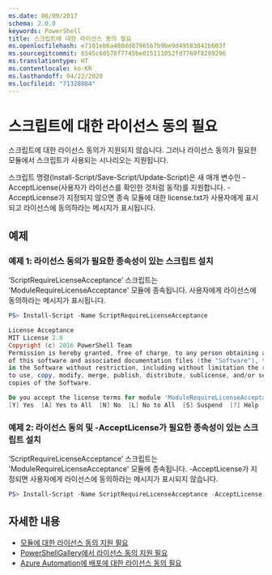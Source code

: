 ```yaml
---
ms.date: 06/09/2017
schema: 2.0.0
keywords: PowerShell
title: 스크립트에 대한 라이선스 동의 필요
ms.openlocfilehash: e7101eb6a480dd87965b7b9be9d49583042b603f
ms.sourcegitcommit: 6545c60578f7745be015111052fd7769f8289296
ms.translationtype: HT
ms.contentlocale: ko-KR
ms.lasthandoff: 04/22/2020
ms.locfileid: "71328084"
---
```

# <a name="requiring-license-acceptance-for-scripts"></a>스크립트에 대한 라이선스 동의 필요

스크립트에 대한 라이선스 동의가 지원되지 않습니다. 그러나 라이선스 동의가 필요한 모듈에서 스크립트가 사용되는 시나리오는 지원됩니다.

스크립트 명령(Install-Script/Save-Script/Update-Script)은 새 매개 변수인 -AcceptLicense(사용자가 라이선스를 확인한 것처럼 동작)를 지원합니다. -AcceptLicense가 지정되지 않으면 종속 모듈에 대한 license.txt가 사용자에게 표시되고 라이선스에 동의하라는 메시지가 표시됩니다.

## <a name="examples"></a>예제

### <a name="example-1-install-script-with-dependencies-requiring-license-acceptance"></a>예제 1: 라이선스 동의가 필요한 종속성이 있는 스크립트 설치

‘ScriptRequireLicenseAcceptance’ 스크립트는 'ModuleRequireLicenseAcceptance' 모듈에 종속됩니다. 사용자에게 라이선스에 동의하라는 메시지가 표시됩니다.

```PowerShell
PS> Install-Script -Name ScriptRequireLicenseAcceptance

License Acceptance
MIT License 2.0
Copyright (c) 2016 PowerShell Team
Permission is hereby granted, free of charge, to any person obtaining a copy
of this software and associated documentation files (the "Software"), to deal
in the Software without restriction, including without limitation the rights
to use, copy, modify, merge, publish, distribute, sublicense, and/or sell
copies of the Software.

Do you accept the license terms for module 'ModuleRequireLicenseAcceptance'.
[Y] Yes  [A] Yes to All  [N] No  [L] No to All  [S] Suspend  [?] Help (default is "N"):
```

### <a name="example-2-install-script-with-dependencies-requiring-license-acceptance-and--acceptlicense"></a>예제 2: 라이선스 동의 및 -AcceptLicense가 필요한 종속성이 있는 스크립트 설치

‘ScriptRequireLicenseAcceptance’ 스크립트는 'ModuleRequireLicenseAcceptance' 모듈에 종속됩니다. -AcceptLicense가 지정되면 사용자에게 라이선스에 동의하라는 메시지가 표시되지 않습니다.

```PowerShell
PS> Install-Script -Name ScriptRequireLicenseAcceptance -AcceptLicense
```

## <a name="more-details"></a>자세한 내용

- [모듈에 대한 라이선스 동의 지원 필요](module-license-acceptance.md)
- [PowerShellGallery에서 라이선스 동의 지원 필요](../how-to/working-with-packages/packages-that-require-license-acceptance.md)
- [Azure Automation에 배포에 대한 라이선스 동의 필요](../how-to/working-with-packages/deploy-to-azure-automation.md)
